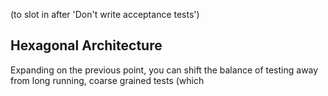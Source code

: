 
(to slot in after 'Don't write acceptance tests')

## Hexagonal Architecture

Expanding on the previous point, you can shift the balance of testing away from long running, coarse grained tests (which